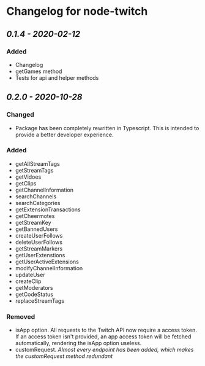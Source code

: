 # Changelog for node-twitch

## *0.1.4 - 2020-02-12*

### Added
 - Changelog
 - getGames method
 - Tests for api and helper methods

## *0.2.0 - 2020-10-28*

### Changed
  - Package has been completely rewritten in Typescript. This is intended to provide a better developer experience.

### Added
  - getAllStreamTags
  - getStreamTags
  - getVidoes
  - getClips
  - getChannelInformation
  - searchChannels
  - searchCategories
  - getExtensionTransactions
  - getCheermotes
  - getStreamKey
  - getBannedUsers
  - createUserFollows
  - deleteUserFollows
  - getStreamMarkers
  - getUserExtenstions
  - getUserActiveExtensions
  - modifyChannelInformation
  - updateUser
  - createClip
  - getModerators
  - getCodeStatus
  - replaceStreamTags

### Removed
  - isApp option. All requests to the Twitch API now require a access token. If an access token isn't provided, an app access token will be fetched automatically, rendering the isApp option useless.
  - customRequest. *Almost every endpoint has been added, which makes the customRequest method redundant*
